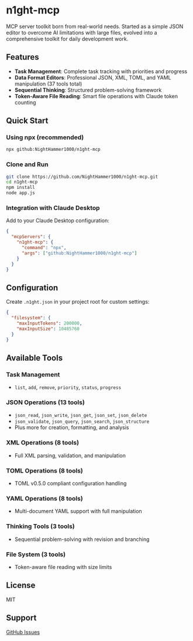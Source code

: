 # n1ght-mcp

MCP server toolkit born from real-world needs. Started as a simple JSON editor to overcome AI limitations with large files, evolved into a comprehensive toolkit for daily development work.

## Features

- **Task Management**: Complete task tracking with priorities and progress
- **Data Format Editors**: Professional JSON, XML, TOML, and YAML manipulation (37 tools total)
- **Sequential Thinking**: Structured problem-solving framework
- **Token-Aware File Reading**: Smart file operations with Claude token counting

## Quick Start

### Using npx (recommended)
```bash
npx github:NightHammer1000/n1ght-mcp
```

### Clone and Run
```bash
git clone https://github.com/NightHammer1000/n1ght-mcp.git
cd n1ght-mcp
npm install
node app.js
```

### Integration with Claude Desktop

Add to your Claude Desktop configuration:
```json
{
  "mcpServers": {
    "n1ght-mcp": {
      "command": "npx",
      "args": ["github:NightHammer1000/n1ght-mcp"]
    }
  }
}
```

## Configuration

Create `.n1ght.json` in your project root for custom settings:
```json
{
  "filesystem": {
    "maxInputTokens": 200000,
    "maxInputSize": 10485760
  }
}
```

## Available Tools

### Task Management
- `list`, `add`, `remove`, `priority`, `status`, `progress`

### JSON Operations (13 tools)
- `json_read`, `json_write`, `json_get`, `json_set`, `json_delete`
- `json_validate`, `json_query`, `json_search`, `json_structure`
- Plus more for creation, formatting, and analysis

### XML Operations (8 tools)
- Full XML parsing, validation, and manipulation

### TOML Operations (8 tools)
- TOML v0.5.0 compliant configuration handling

### YAML Operations (8 tools)
- Multi-document YAML support with full manipulation

### Thinking Tools (3 tools)
- Sequential problem-solving with revision and branching

### File System (3 tools)
- Token-aware file reading with size limits

## License

MIT

## Support

[GitHub Issues](https://github.com/NightHammer1000/n1ght-mcp/issues)